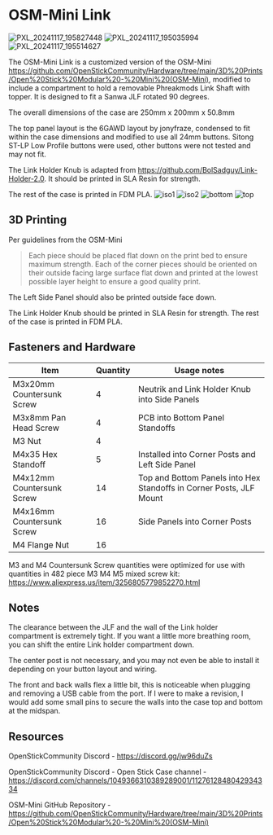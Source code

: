 # OSM-Mini Link
![PXL_20241117_195827448](https://github.com/user-attachments/assets/e4bf787a-2b98-40dc-89e7-3b37c435b14b)
![PXL_20241117_195035994](https://github.com/user-attachments/assets/18b96109-616d-44fc-b3a4-a61a67ca3e0c)
![PXL_20241117_195514627](https://github.com/user-attachments/assets/24d88fdc-897a-4eda-9c39-0d3ca370ce4d)


The OSM-Mini Link is a customized version of the OSM-Mini https://github.com/OpenStickCommunity/Hardware/tree/main/3D%20Prints/Open%20Stick%20Modular%20-%20Mini%20(OSM-Mini), modified to include a compartment to hold a removable Phreakmods Link Shaft with topper.
It is designed to fit a Sanwa JLF rotated 90 degrees.

The overall dimensions of the case are 250mm x 200mm x 50.8mm

The top panel layout is the 6GAWD layout by jonyfraze, condensed to fit within the case dimensions and modified to use all 24mm buttons. Sitong ST-LP Low Profile buttons were used, other buttons were not tested and may not fit.


The Link Holder Knub is adapted from https://github.com/BolSadguy/Link-Holder-2.0. It should be printed in SLA Resin for strength.

The rest of the case is printed in FDM PLA.
![iso1](https://github.com/user-attachments/assets/bad42aa0-6ed8-49de-9591-b7de43bdacca)
![iso2](https://github.com/user-attachments/assets/01430454-1de0-4dbe-b659-689fd81c8fc6)
![bottom](https://github.com/user-attachments/assets/45ea61e2-1269-4878-8ea0-0a7c28904065)
![top](https://github.com/user-attachments/assets/95d96ff6-3a3e-4acd-9539-5c857a3a7f9e)


## 3D Printing
Per guidelines from the OSM-Mini
>Each piece should be placed flat down on the print bed to ensure maximum strength.
>Each of the corner pieces should be oriented on their outside facing large surface flat down and printed at the lowest possible layer height to ensure a good quality print.

The Left Side Panel should also be printed outside face down.

The Link Holder Knub should be printed in SLA Resin for strength.
The rest of the case is printed in FDM PLA. 

## Fasteners and Hardware
| Item | Quantity | Usage notes |
| --- | --- | ---
| M3x20mm Countersunk Screw | 4 | Neutrik and Link Holder Knub into Side Panels
| M3x8mm Pan Head Screw | 4 | PCB into Bottom Panel Standoffs
| M3 Nut | 4 | 
| M4x35 Hex Standoff | 5 | Installed into Corner Posts and Left Side Panel
| M4x12mm Countersunk Screw | 14 | Top and Bottom Panels into Hex Standoffs in Corner Posts, JLF Mount
| M4x16mm Countersunk Screw | 16 | Side Panels into Corner Posts
| M4 Flange Nut | 16 | 

M3 and M4 Countersunk Screw quantities were optimized for use with quantities in 482 piece M3 M4 M5 mixed screw kit: https://www.aliexpress.us/item/3256805779852270.html

## Notes
The clearance between the JLF and the wall of the Link holder compartment is extremely tight. If you want a little more breathing room, you can shift the entire Link holder compartment down.

The center post is not necessary, and you may not even be able to install it depending on your button layout and wiring.

The front and back walls flex a little bit, this is noticeable when plugging and removing a USB cable from the port. If I were to make a revision, I would add some small pins to secure the walls into the case top and bottom at the midspan.

## Resources

OpenStickCommunity Discord - https://discord.gg/jw96duZs

OpenStickCommunity Discord - Open Stick Case channel - https://discord.com/channels/1049366310389289001/1127612848042934334

OSM-Mini GitHub Repository - https://github.com/OpenStickCommunity/Hardware/tree/main/3D%20Prints/Open%20Stick%20Modular%20-%20Mini%20(OSM-Mini)

